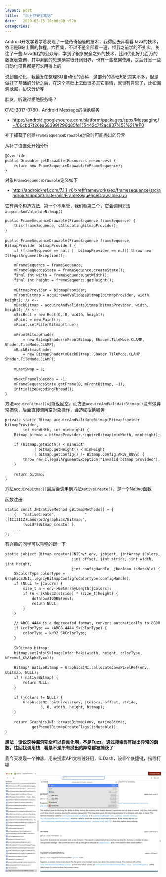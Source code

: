 ```yaml
---
layout: post
title:  "大土豆安全笔记"
date:   2020-03-25 18:00:00 +520
categories: 
---
```


Android开发学着学着发现了一些奇奇怪怪的技术，我得回去再看看Java的技术，依旧是B站上面的教程，六百集，不过不是全部看一遍，怪我之前学的不扎实，关注了一些Java编程的公众号，学到了很多安全之外的技术，比如优化好几百万的数据表查询，其中用到的思想确实很开阔眼界，也有一些框架使用，之后开发一些自动化项目都是可以用得上的

说到自动化，我最近在整理SO自动化的资料，这部分的基础知识其实不多，但是做好了基础的分析之后，在这个基础上去做很多其它事情，就很有意思了，比如漏洞挖掘，协议分析等

胖友，听说过拒绝服务吗？

CVE-2017-0780，Android Message的拒绝服务
- https://android.googlesource.com/platform/packages/apps/Messaging/+/06cbd7f26ba58399f296d85fd155442c7f2ac837%5E%21/#F0

补丁捕获了创建`FrameSequenceDrawable`对象时可能抛出的异常

从补丁位置处开始分析
```
@Override
public Drawable getDrawable(Resources resources) {
    return new FrameSequenceDrawable(mFrameSequence);
}
```

对象`FrameSequenceDrawable`定义如下
- http://androidxref.com/7.1.1_r6/xref/frameworks/ex/framesequence/src/android/support/rastermill/FrameSequenceDrawable.java


它有两个构造方法，第一个不用管，我们看第二个，它会调用方法`acquireAndValidateBitmap()`
```
public FrameSequenceDrawable(FrameSequence frameSequence) {
    this(frameSequence, sAllocatingBitmapProvider);
}

public FrameSequenceDrawable(FrameSequence frameSequence, BitmapProvider bitmapProvider) {
    if (frameSequence == null || bitmapProvider == null) throw new IllegalArgumentException();

    mFrameSequence = frameSequence;
    mFrameSequenceState = frameSequence.createState();
    final int width = frameSequence.getWidth();
    final int height = frameSequence.getHeight();

    mBitmapProvider = bitmapProvider;
    mFrontBitmap = acquireAndValidateBitmap(bitmapProvider, width, height); // <--
    mBackBitmap = acquireAndValidateBitmap(bitmapProvider, width, height); // <--
    mSrcRect = new Rect(0, 0, width, height);
    mPaint = new Paint();
    mPaint.setFilterBitmap(true);

    mFrontBitmapShader
        = new BitmapShader(mFrontBitmap, Shader.TileMode.CLAMP, Shader.TileMode.CLAMP);
    mBackBitmapShader
        = new BitmapShader(mBackBitmap, Shader.TileMode.CLAMP, Shader.TileMode.CLAMP);

    mLastSwap = 0;

    mNextFrameToDecode = -1;
    mFrameSequenceState.getFrame(0, mFrontBitmap, -1);
    initializeDecodingThread();
}
```

方法`acquireBitmap()`可能返回空，而方法`acquireAndValidateBitmap()`没有做异常捕获，后面直接调用空对象操作，会造成拒绝服务
```
private static Bitmap acquireAndValidateBitmap(BitmapProvider bitmapProvider,
        int minWidth, int minHeight) {
    Bitmap bitmap = bitmapProvider.acquireBitmap(minWidth, minHeight);

    if (bitmap.getWidth() < minWidth
            || bitmap.getHeight() < minHeight
            || bitmap.getConfig() != Bitmap.Config.ARGB_8888) {
        throw new IllegalArgumentException("Invalid bitmap provided");
    }

    return bitmap;
}
```

方法`acquireBitmap()`最后会调用到方法`nativeCreate()`，是一个Native函数

函数注册
```
static const JNINativeMethod gBitmapMethods[] = {
    {   "nativeCreate",             "([IIIIIIZ)Landroid/graphics/Bitmap;",
        (void*)Bitmap_creator },
    ...
};
```

有兴趣的同学可以完整的跟一下
```
static jobject Bitmap_creator(JNIEnv* env, jobject, jintArray jColors,
                              jint offset, jint stride, jint width, jint height,
                              jint configHandle, jboolean isMutable) {
    SkColorType colorType = GraphicsJNI::legacyBitmapConfigToColorType(configHandle);
    if (NULL != jColors) {
        size_t n = env->GetArrayLength(jColors);
        if (n < SkAbs32(stride) * (size_t)height) {
            doThrowAIOOBE(env);
            return NULL;
        }
    }

    // ARGB_4444 is a deprecated format, convert automatically to 8888
    if (colorType == kARGB_4444_SkColorType) {
        colorType = kN32_SkColorType;
    }

    SkBitmap bitmap;
    bitmap.setInfo(SkImageInfo::Make(width, height, colorType, kPremul_SkAlphaType));

    Bitmap* nativeBitmap = GraphicsJNI::allocateJavaPixelRef(env, &bitmap, NULL);
    if (!nativeBitmap) {
        return NULL;
    }

    if (jColors != NULL) {
        GraphicsJNI::SetPixels(env, jColors, offset, stride,
                0, 0, width, height, bitmap);
    }

    return GraphicsJNI::createBitmap(env, nativeBitmap,
            getPremulBitmapCreateFlags(isMutable));
}
```

**想法：话说这种漏洞完全可以自动化啊，不是Fuzz，通过搜索含有抛出异常的函数，往回找调用栈，看是不是所有抛出的异常都被捕获了**

我今天发现一个神器，用来搜索API文档贼好用，叫Dash，设置个快捷键，指哪打哪

![IMAGE](/assets/resources/35C4A6132172B4571B5EC96F157EF334.jpg)